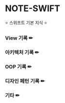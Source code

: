 # NOTE-SWIFT

⭐ 스위프트 기본 지식 ⭐

### View 기록 ✏

### 아키텍처 기록 ✏

### OOP 기록  ✏

### 디자인 페턴 기록 ✏

### 기타 ✏